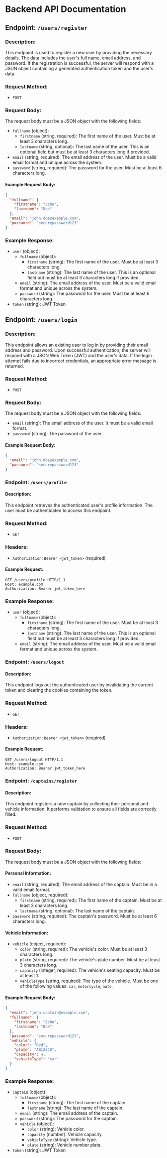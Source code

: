 # Backend API Documentation

## Endpoint: `/users/register`

### Description:
This endpoint is used to register a new user by providing the necessary details. The data includes the user's full name, email address, and password. If the registration is successful, the server will respond with a JSON object containing a generated authentication token and the user's data.

### Request Method:
- `POST`

### Request Body:

The request body must be a JSON object with the following fields:

- `fullname` (object):
  - `firstname` (string, required): The first name of the user. Must be at least 3 characters long.
  - `lastname` (string, optional): The last name of the user. This is an optional field but must be at least 3 characters long if provided.
- `email` (string, required): The email address of the user. Must be a valid email format and unique across the system.
- `password` (string, required): The password for the user. Must be at least 6 characters long.

#### Example Request Body:

```json
{
  "fullname": {
    "firstname": "John",
    "lastname": "Doe"
  },
  "email": "john.doe@example.com",
  "password": "securepassword123"
}
```

### Example Response:

- `user` (object):
    - `fullname` (object):
        - `firstname` (string): The first name of the user. Must be at least 3 characters long.
        - `lastname` (string): The last name of the user. This is an optional field but must be at least 3 characters long if provided.
    - `email` (string): The email address of the user. Must be a valid email format and unique across the system.
    - `password` (string): The password for the user. Must be at least 6 characters long.
- `token` (string): JWT Token

## Endpoint: `/users/login`

### Description:
This endpoint allows an existing user to log in by providing their email address and password. Upon successful authentication, the server will respond with a JSON Web Token (JWT) and the user's data. If the login attempt fails due to incorrect credentials, an appropriate error message is returned.

### Request Method:
- `POST`

### Request Body:

The request body must be a JSON object with the following fields:

- `email` (string): The email address of the user. It must be a valid email format.
- `password` (string): The password of the user.

#### Example Request Body:

```json
{
  "email": "john.doe@example.com",
  "password": "securepassword123"
}
```


### Endpoint: `/users/profile`

#### Description:
This endpoint retrieves the authenticated user's profile information. The user must be authenticated to access this endpoint.

### Request Method:
- `GET`

### Headers:
- `Authorization`: `Bearer <jwt_token>` (required)

#### Example Request:
```http
GET /users/profile HTTP/1.1
Host: example.com
Authorization: Bearer jwt_token_here
```

### Example Response:

- `user` (object):
    - `fullname` (object):
        - `firstname` (string): The first name of the user. Must be at least 3 characters long.
        - `lastname` (string): The last name of the user. This is an optional field but must be at least 3 characters long if provided.
    - `email` (string): The email address of the user. Must be a valid email format and unique across the system.


### Endpoint: `/users/logout`

#### Description:
This endpoint logs out the authenticated user by invalidating the current token and clearing the cookies containing the token.

### Request Method:
- `GET`

### Headers:
- `Authorization`: `Bearer <jwt_token>` (required)

#### Example Request:
```http
GET /users/logout HTTP/1.1
Host: example.com
Authorization: Bearer jwt_token_here
```

### Endpoint: `/captains/register`

#### Description:
This endpoint registers a new captain by collecting their personal and vehicle information. It performs validation to ensure all fields are correctly filled.

### Request Method:
- `POST`

### Request Body:
The request body must be a JSON object with the following fields:

#### Personal Information:
- `email` (string, required): The email address of the captain. Must be in a valid email format.
- `fullname` (object, required):
  - `firstname` (string, required): The first name of the captain. Must be at least 3 characters long.
  - `lastname` (string, optional): The last name of the captain.
- `password` (string, required): The captain's password. Must be at least 6 characters long.

#### Vehicle Information:
- `vehicle` (object, required):
  - `color` (string, required): The vehicle's color. Must be at least 3 characters long.
  - `plate` (string, required): The vehicle's plate number. Must be at least 3 characters long.
  - `capacity` (integer, required): The vehicle's seating capacity. Must be at least 1.
  - `vehicleType` (string, required): The type of the vehicle. Must be one of the following values: `car`, `motorcycle`, `auto`.

#### Example Request Body:
```json
{
  "email": "john.captain@example.com",
  "fullname": {
    "firstname": "John",
    "lastname": "Doe"
  },
  "password": "securepassword123",
  "vehicle": {
    "color": "Red",
    "plate": "AB123CD",
    "capacity": 4,
    "vehicleType": "car"
  }
}
```

### Example Response:

- `captain` (object):
    - `fullname` (object):
        - `firstname` (string): The first name of the captain.
        - `lastname` (string): The last name of the captain.
    - `email` (string): The email address of the captain.
    - `password` (string): The password for the captain.
    - `vehicle` (object):
        - `color` (string): Vehicle color.
        - `capacity` (number): Vehicle capacity.
        - `vehicleType` (string): Vehicle type.
        - `plate` (string): Vehicle number plate.
- `token` (string): JWT Token